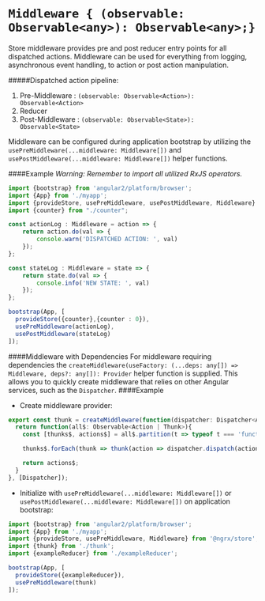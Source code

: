 # `Middleware { (observable: Observable<any>): Observable<any>;}` 

Store middleware provides pre and post reducer entry points for all dispatched actions. Middleware can be used for everything from logging, asynchronous event handling, to action or post action manipulation. 

#####Dispatched action pipeline:
1. Pre-Middleware : `(observable: Observable<Action>): Observable<Action>`
2. Reducer
3. Post-Middleware : `(observable: Observable<State>): Observable<State>`

Middleware can be configured during application bootstrap by utilizing the `usePreMiddleware(...middleware: Middleware[])` and `usePostMiddleware(...middleware: Middleware[])` helper functions. 

####Example
*Warning: Remember to import all utilized RxJS operators.*

```ts
import {bootstrap} from 'angular2/platform/browser';
import {App} from './myapp';
import {provideStore, usePreMiddleware, usePostMiddleware, Middleware} from "@ngrx/store";
import {counter} from "./counter";

const actionLog : Middleware = action => {
    return action.do(val => {
        console.warn('DISPATCHED ACTION: ', val)
    });
};

const stateLog : Middleware = state => {
    return state.do(val => {
        console.info('NEW STATE: ', val)
    });
};

bootstrap(App, [
  provideStore({counter},{counter : 0}),
  usePreMiddleware(actionLog),
  usePostMiddleware(stateLog)
]);
```

####Middleware with Dependencies
For middleware requiring dependencies the `createMiddleware(useFactory: (...deps: any[]) => Middleware, deps?: any[]): Provider` helper function is supplied. This allows you to quickly create middleware that relies on other Angular services, such as the `Dispatcher`.
####Example
- Create middleware provider:
```ts
export const thunk = createMiddleware(function(dispatcher: Dispatcher<Action>) {
  return function(all$: Observable<Action | Thunk>){
    const [thunks$, actions$] = all$.partition(t => typeof t === 'function');

    thunks$.forEach(thunk => thunk(action => dispatcher.dispatch(action));

    return actions$;
  }
}, [Dispatcher]);
```
- Initialize with `usePreMiddleware(...middleware: Middleware[])` or `usePostMiddleware(...middleware: Middleware[])` on application bootstrap:
```typescript
import {bootstrap} from 'angular2/platform/browser';
import {App} from './myapp';
import {provideStore, usePreMiddleware, Middleware} from '@ngrx/store';
import {thunk} from './thunk';
import {exampleReducer} from './exampleReducer';

bootstrap(App, [
  provideStore({exampleReducer}),
  usePreMiddleware(thunk)
]);
```

